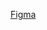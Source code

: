 
[Figma](https://www.figma.com/design/JH5mrnpxqZOSfWTY4u6VQ0/NEW-Seller-Leads-CRM?node-id=853-17863&t=yDwEGVUK1DSoc5Qo-0)
